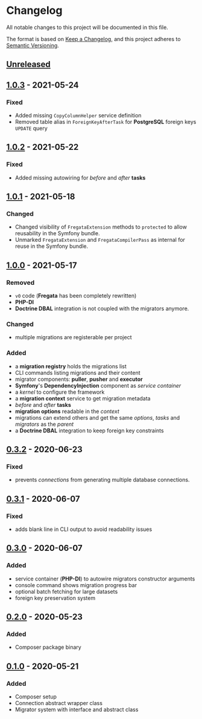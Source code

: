 # Changelog
All notable changes to this project will be documented in this file.

The format is based on [Keep a Changelog](https://keepachangelog.com/en/1.0.0/),
and this project adheres to [Semantic Versioning](https://semver.org/spec/v2.0.0.html).

## [Unreleased]

## [1.0.3] - 2021-05-24
### Fixed
 - Added missing `CopyColumnHelper` service definition
 - Removed table alias in `ForeignKeyAfterTask` for **PostgreSQL** foreign keys `UPDATE` query

## [1.0.2] - 2021-05-22
### Fixed
 - Added missing autowiring for *before* and *after* **tasks**

## [1.0.1] - 2021-05-18
### Changed
 - Changed visibility of `FregataExtension` methods to `protected` to allow reusability in the Symfony bundle.
 - Unmarked `FregataExtension` and `FregataCompilerPass` as internal for reuse in the Symfony bundle.

## [1.0.0] - 2021-05-17
### Removed
 - `v0` code (**Fregata** has been completely rewritten)
 - **PHP-DI**
- **Doctrine DBAL** integration is not coupled with the migrators anymore.

### Changed
 - multiple migrations are registerable per project

### Added
 - a **migration registry** holds the migrations list
 - CLI commands listing migrations and their content
 - migrator components: **puller**, **pusher** and **executor**
 - **Symfony**'s **DependencyInjection** component as *service container*
 - a *kernel* to configure the framework
 - a **migration context** service to get migration metadata
 - *before* and *after* **tasks**
 - **migration options** readable in the *context*
 - migrations can extend others and get the same *options*, *tasks* and *migrators* as the *parent*
 - a **Doctrine DBAL** integration to keep foreign key constraints

## [0.3.2] - 2020-06-23
### Fixed
- prevents *connections* from generating multiple database connections.

## [0.3.1] - 2020-06-07
### Fixed
 - adds blank line in CLI output to avoid readability issues

## [0.3.0] - 2020-06-07
### Added
 - service container (**PHP-DI**) to autowire migrators constructor arguments
 - console command shows migration progress bar
 - optional batch fetching for large datasets
 - foreign key preservation system

## [0.2.0] - 2020-05-23
### Added
 - Composer package binary

## [0.1.0] - 2020-05-21
### Added
 - Composer setup
 - Connection abstract wrapper class
 - Migrator system with interface and abstract class

[Unreleased]: https://github.com/AymDev/Fregata/compare/v1.0.3...HEAD
[1.0.3]: https://github.com/AymDev/Fregata/compare/v1.0.2...v1.0.3
[1.0.2]: https://github.com/AymDev/Fregata/compare/v1.0.1...v1.0.2
[1.0.1]: https://github.com/AymDev/Fregata/compare/v1.0.0...v1.0.1
[1.0.0]: https://github.com/AymDev/Fregata/compare/v0.3.1...v1.0.0
[0.3.2]: https://github.com/AymDev/Fregata/compare/v0.3.1...v0.3.2
[0.3.1]: https://github.com/AymDev/Fregata/compare/v0.3.0...v0.3.1
[0.3.0]: https://github.com/AymDev/Fregata/compare/v0.2.0...v0.3.0
[0.2.0]: https://github.com/AymDev/Fregata/compare/v0.1.0...v0.2.0
[0.1.0]: https://github.com/AymDev/Fregata/releases/tag/v0.1.0
